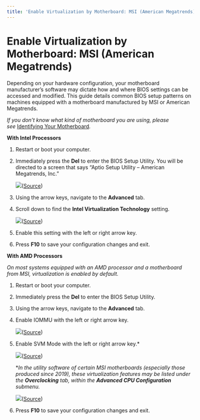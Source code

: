 ```yaml
---
title: 'Enable Virtualization by Motherboard: MSI (American Megatrends)'
---
```


# Enable Virtualization by Motherboard: MSI (American Megatrends)

Depending on your hardware configuration, your motherboard manufacturer’s software may dictate how and where BIOS
settings can be accessed and modified. This guide details common BIOS setup patterns on machines equipped with a
motherboard manufactured by MSI or American Megatrends.

*If you don’t know what kind of motherboard you are using, please
see* [Identifying Your Motherboard](https://support.salad.com/article/280-identifying-your-motherboard)_._

**With Intel Processors**

1. Restart or boot your computer.
2. Immediately press the **Del** to enter the BIOS Setup Utility. You will be directed to a screen that says “Aptio
   Setup Utility – American Megatrends, Inc.”

   ![](https://s3.amazonaws.com/helpscout.net/docs/assets/615b47bfca9e0011a4434693/images/6351841c9471985a5ac54156/file-svZsFTmxqk.png)([Source](https://us.informatiweb.net/tutorials/it/bios/enable-virtualization-intel-vt-x-amd-v--3.html#msi-bios-american-megatrends))

3. Using the arrow keys, navigate to the **Advanced** tab.
4. Scroll down to find the **Intel Virtualization Technology** setting.

   ![](https://s3.amazonaws.com/helpscout.net/docs/assets/615b47bfca9e0011a4434693/images/6351842e927a2c1634dfc480/file-XYaqCcBBht.png)([Source](https://us.informatiweb.net/tutorials/it/bios/enable-virtualization-intel-vt-x-amd-v--3.html#msi-bios-american-megatrends))

5. Enable this setting with the left or right arrow key.
6. Press **F10** to save your configuration changes and exit.

**With AMD Processors**

*On most systems equipped with an AMD processor and a motherboard from MSI, virtualization is enabled by default.* 

1. Restart or boot your computer.
2. Immediately press the **Del** to enter the BIOS Setup Utility.
3. Using the arrow keys, navigate to the **Advanced** tab.
4. Enable IOMMU with the left or right arrow key.

   ![](https://s3.amazonaws.com/helpscout.net/docs/assets/615b47bfca9e0011a4434693/images/63518501927a2c1634dfc485/file-Cg6UQBK3GU.png)([Source](http://www.gigabyte.com/support-downloads/faq-page.aspx?fid=1391))

5. Enable SVM Mode with the left or right arrow key.\*

   ![](https://s3.amazonaws.com/helpscout.net/docs/assets/615b47bfca9e0011a4434693/images/635185139471985a5ac5415b/file-zFGNvSszrM.png)([Source](http://www.gigabyte.com/support-downloads/faq-page.aspx?fid=1391))

   \*_In the utility software of certain MSI motherboards (especially those produced since 2019), these virtualization
   features may be listed under the **Overclocking** tab, within the **Advanced CPU Configuration** submenu._

   ![](https://s3.amazonaws.com/helpscout.net/docs/assets/615b47bfca9e0011a4434693/images/635185319471985a5ac5415e/file-sUEt1HfQUv.png)([Source](https://www.technewstoday.com/how-to-enable-virtualization-in-bios/))

6. Press **F10** to save your configuration changes and exit.
